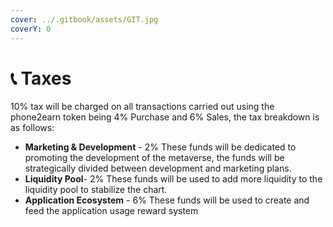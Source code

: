 ```yaml
---
cover: ../.gitbook/assets/GIT.jpg
coverY: 0
---
```


# 📞 Taxes

10% tax will be charged on all transactions carried out using the phone2earn token being 4% Purchase and 6% Sales, the tax breakdown is as follows:

* **Marketing & Development** - 2% These funds will be dedicated to promoting the development of the metaverse, the funds will be strategically divided between development and marketing plans.
* **Liquidity Pool**- 2% These funds will be used to add more liquidity to the liquidity pool to stabilize the chart.
* **Application Ecosystem** - 6% These funds will be used to create and feed the application usage reward system
